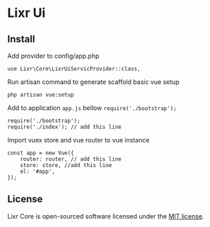 # Lixr Ui

## Install

Add provider to config/app.php
```
use Lixr\Core\LixrUiServicProvider::class,
```

Run artisan command to generate scaffold basic vue setup
```
php artisan vue:setup
```

Add to application `app.js` bellow `require('./bootstrap');`
```
require('./bootstrap');
require('./index'); // add this line
```

Import vuex store and vue router to vue instance
```
const app = new Vue({
	router: router, // add this line
	store: store, //add this line
	el: '#app',
});
```



## License

Lixr Core is open-sourced software licensed under the [MIT license](https://opensource.org/licenses/MIT).